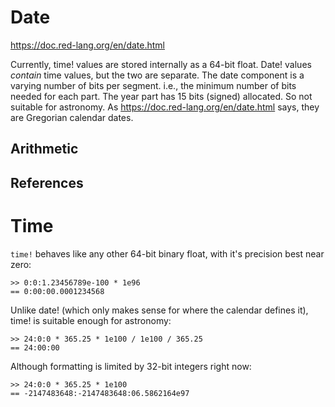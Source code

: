 # Date

https://doc.red-lang.org/en/date.html

Currently, time! values are stored internally as a 64-bit float. Date! values *contain* time values, but the two are separate. The date component is a varying number of bits per segment. i.e., the minimum number of bits needed for each part. The year part has 15 bits (signed) allocated. So not suitable for astronomy. As https://doc.red-lang.org/en/date.html says, they are Gregorian calendar dates.

## Arithmetic

## References


# Time

`time!` behaves like any other 64-bit binary float, with it's precision best near zero:
```
>> 0:0:1.23456789e-100 * 1e96
== 0:00:00.0001234568
```
Unlike date! (which only makes sense for where the calendar defines it), time! is suitable enough for astronomy:
```
>> 24:0:0 * 365.25 * 1e100 / 1e100 / 365.25
== 24:00:00
```
Although formatting is limited by 32-bit integers right now:
```
>> 24:0:0 * 365.25 * 1e100 
== -2147483648:-2147483648:06.5862164e97
```